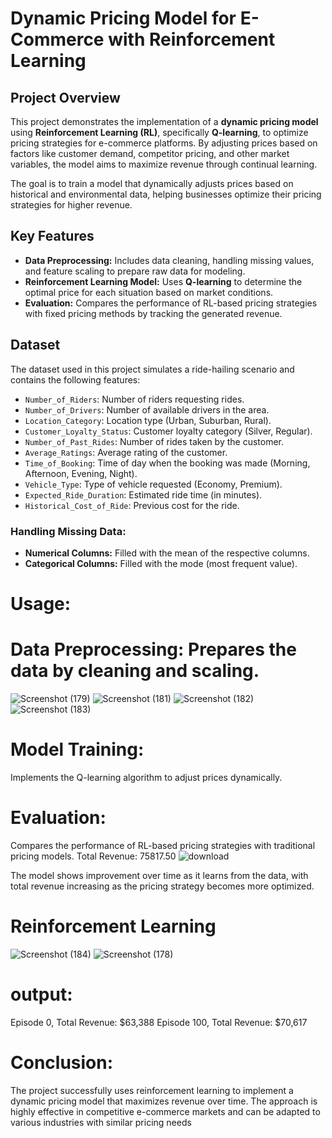  # Dynamic Pricing Model for E-Commerce with Reinforcement Learning
## Project Overview
This project demonstrates the implementation of a **dynamic pricing model** using **Reinforcement Learning (RL)**, specifically **Q-learning**, to optimize pricing strategies for e-commerce platforms. By adjusting prices based on factors like customer demand, competitor pricing, and other market variables, the model aims to maximize revenue through continual learning.

The goal is to train a model that dynamically adjusts prices based on historical and environmental data, helping businesses optimize their pricing strategies for higher revenue.

## Key Features
- **Data Preprocessing:** Includes data cleaning, handling missing values, and feature scaling to prepare raw data for modeling.
- **Reinforcement Learning Model:** Uses **Q-learning** to determine the optimal price for each situation based on market conditions.
- **Evaluation:** Compares the performance of RL-based pricing strategies with fixed pricing methods by tracking the generated revenue.
 
 
## Dataset
The dataset used in this project simulates a ride-hailing scenario and contains the following features:
- `Number_of_Riders`: Number of riders requesting rides.
- `Number_of_Drivers`: Number of available drivers in the area.
- `Location_Category`: Location type (Urban, Suburban, Rural).
- `Customer_Loyalty_Status`: Customer loyalty category (Silver, Regular).
- `Number_of_Past_Rides`: Number of rides taken by the customer.
- `Average_Ratings`: Average rating of the customer.
- `Time_of_Booking`: Time of day when the booking was made (Morning, Afternoon, Evening, Night).
- `Vehicle_Type`: Type of vehicle requested (Economy, Premium).
- `Expected_Ride_Duration`: Estimated ride time (in minutes).
- `Historical_Cost_of_Ride`: Previous cost for the ride.

### Handling Missing Data:
- **Numerical Columns:** Filled with the mean of the respective columns.
- **Categorical Columns:** Filled with the mode (most frequent value).

# Usage:
# Data Preprocessing: Prepares the data by cleaning and scaling.
![Screenshot (179)](https://github.com/user-attachments/assets/b5013afb-cba8-4f70-9980-36f58fc83100)
![Screenshot (181)](https://github.com/user-attachments/assets/59d46229-9c3d-43ec-b3bb-62d5dd40f722)
![Screenshot (182)](https://github.com/user-attachments/assets/f4d8083f-5c40-4fca-934a-991766e0fef0)
![Screenshot (183)](https://github.com/user-attachments/assets/b07129e7-f3bb-421f-b0e0-3a4bf1d4e2b1)




# Model Training:  
Implements the Q-learning algorithm to adjust prices dynamically.

# Evaluation:
Compares the performance of RL-based pricing strategies with traditional pricing models.
Total Revenue: 75817.50
![download](https://github.com/user-attachments/assets/df89b75a-08d9-427e-bc1f-5e4ee5e64440)

The model shows improvement over time as it learns from the data, with total revenue increasing as the pricing strategy becomes more optimized. 
# Reinforcement Learning
![Screenshot (184)](https://github.com/user-attachments/assets/48824aea-bc3a-4734-86a4-5ed124c70125)
![Screenshot (178)](https://github.com/user-attachments/assets/83eb2d97-c237-4503-b46b-fe0b801859ed)


# output: 
Episode 0, Total Revenue: $63,388
Episode 100, Total Revenue: $70,617



# Conclusion:
The project successfully uses reinforcement learning to implement a dynamic pricing model that maximizes revenue over time. The approach is highly effective in competitive e-commerce markets and can be adapted to various industries with similar pricing needs

